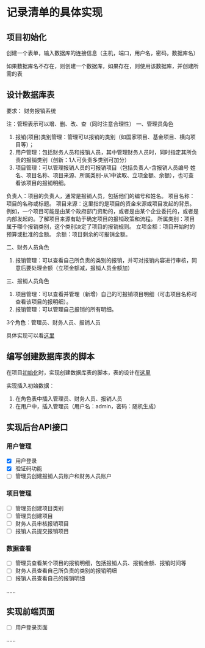 # 记录清单的具体实现

## 项目初始化

创建一个表单，输入数据库的连接信息（主机，端口，用户名，密码，数据库名）

如果数据库名不存在，则创建一个数据库，如果存在，则使用该数据库，并创建所需的表

## 设计数据库表

要求：
财务报销系统

注：管理表示可以增、删、改、查（同时注意合理性）
一、管理员角色

1. 报销(项目)类别管理：管理可以报销的类别（如国家项目、基金项目、横向项目等）；
2. 用户管理：包括财务人员和报销人员，其中管理财务人员时，同时指定其所负责的报销类别（创新：1人可负责多类别可加分）
3. 项目管理：可以管理报销人员的可报销项目（包括负责人-含报销人员编号 姓名、项目名称、项目来源、所属类别-从1中读取、立项金额、余额），也可查看该项目的报销明细。

负责人：项目的负责人，通常是报销人员，包括他们的编号和姓名。
项目名称：项目的名称或标题。
项目来源：这里指的是项目的资金来源或项目发起的背景。例如，一个项目可能是由某个政府部门资助的，或者是由某个企业委托的，或者是内部发起的。了解项目来源有助于确定项目的报销政策和流程。
所属类别：项目属于哪个报销类别，这个类别决定了项目的报销规则。
立项金额：项目开始时的预算或批准的金额。
余额：项目剩余的可报销金额。

二、财务人员角色

1. 报销管理：可以查看自己所负责的类别的报销，并可对报销内容进行审核，同意后要处理金额（立项金额减，报销人员金额加）

三、报销人员角色

1. 项目管理：可以查看并管理（新增）自己的可报销项目明细（可击项目名称可查看该项目的报明细）。
2. 报销管理：可以管理自己报销的所有明细。

3个角色：管理员、财务人员、报销人员

具体实现可以看[这里](设计数据库表.md)

## 编写创建数据库表的脚本

在项目[初始化](../db/pgsql_init.py)时，实现创建数据库表的脚本，表的设计在[这里](设计数据库表.md)

实现插入初始数据：

1. 在角色表中插入管理员、财务人员、报销人员
2. 在用户中，插入管理员（用户名：admin，密码：随机生成）

## 实现后台API接口

### 用户管理

- [x] 用户登录
- [x] 验证码功能
- [ ] 管理员创建报销人员账户和财务人员账户

### 项目管理

- [ ] 管理员创建项目类别
- [ ] 管理员创建项目
- [ ] 财务人员审核报销项目
- [ ] 报销人员提交报销项目

### 数据查看

- [ ] 管理员查看某个项目的报销明细，包括报销人员、报销金额、报销时间等
- [ ] 财务人员查看自己所负责的类别的报销明细
- [ ] 报销人员查看自己的报销明细

……

## 实现前端页面

- [ ] 用户登录页面

……
